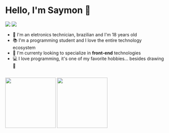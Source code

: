 # Hello, I'm Saymon 👋

<a href = "mailto:saymonnnvict0r@gmail.com"><img src="https://img.shields.io/badge/-Gmail-%23333?style=for-the-badge&logo=gmail&logoColor=white" target="_blank"></a>
<a href="https://www.linkedin.com/in/saymonvictor/" target="_blank"><img src="https://img.shields.io/badge/-LinkedIn-%230077B5?style=for-the-badge&logo=linkedin&logoColor=white" target="_blank"></a> 

- 📌 I'm an eletronics technician, brazilian and I'm 18 years old
- 📚 I'm a programming student and I love the entire technology ecosystem
- 🎯 I'm currenty looking to specialize in **front-end** technologies
- 💻 I love programming, it's one of my favorite hobbies... besides drawing 🎨

##

<div>
 <img height="160px" src="https://github-readme-stats.vercel.app/api?username=Symonnv&show_icons=true&theme=jolly&include_all_commits=true&count_private=truee"/>
 <img height="160px" src="https://github-readme-stats.vercel.app/api/top-langs/?username=Symonnv&layout=compact&langs_count=16&theme=jolly"/>
</div>
